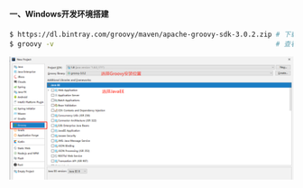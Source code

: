 #### 一、Windows开发环境搭建
```bash
$ https://dl.bintray.com/groovy/maven/apache-groovy-sdk-3.0.2.zip # 下载安装包并配置好环境变量
$ groovy -v                                                       # 查看groovy版本（验证groovy是否安装成功） 
```
![image](https://github.com/firechiang/groovy-test/blob/master/images/groovy-project-create.png)

